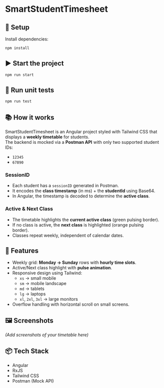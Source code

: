 # SmartStudentTimesheet

## 🚀 Setup 
Install dependencies:
```bash
npm install
```

## ▶️ Start the project
```bash
npm run start
```

## 🧪 Run unit tests
```bash
npm run test
```

## 📚 How it works
SmartStudentTimesheet is an Angular project styled with Tailwind CSS that displays a **weekly timetable** for students.  
The backend is mocked via a **Postman API** with only two supported student IDs:
- `12345`
- `67890`

### SessionID
- Each student has a `sessionID` generated in Postman.
- It encodes the **class timestamp** (in ms) + the **studentId** using Base64.
- In Angular, the timestamp is decoded to determine the **active class**.

### Active & Next Class
- The timetable highlights the **current active class** (green pulsing border).
- If no class is active, the **next class** is highlighted (orange pulsing border).
- Classes repeat weekly, independent of calendar dates.

## 🎨 Features
- Weekly grid: **Monday → Sunday** rows with **hourly time slots**.
- Active/Next class highlight with **pulse animation**.
- Responsive design using Tailwind:
  - `xs` → small mobile
  - `sm` → mobile landscape
  - `md` → tablets
  - `lg` → laptops
  - `xl`, `2xl`, `3xl` → large monitors
- Overflow handling with horizontal scroll on small screens.

## 🖼️ Screenshots
*(Add screenshots of your timetable here)*

## 📦 Tech Stack
- Angular
- RxJS
- Tailwind CSS
- Postman (Mock API)
